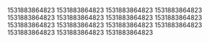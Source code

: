 1531883864823
1531883864823
1531883864823
1531883864823
1531883864823
1531883864823
1531883864823
1531883864823
1531883864823
1531883864823
1531883864823
1531883864823
1531883864823
1531883864823
1531883864823